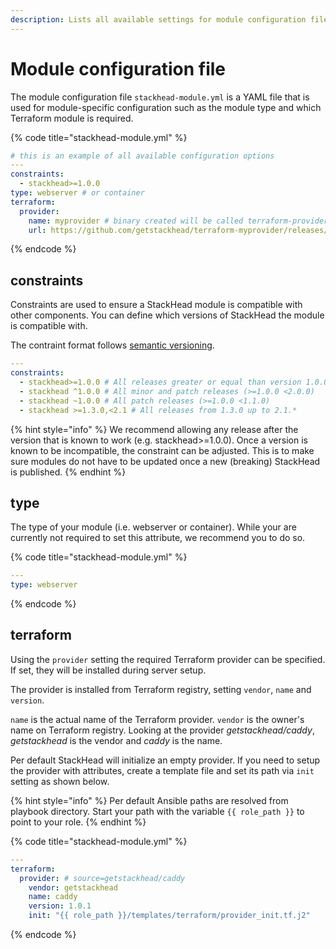 ```yaml
---
description: Lists all available settings for module configuration files.
---
```


# Module configuration file

The module configuration file `stackhead-module.yml` is a YAML file that is used for module-specific configuration such as the module type and which Terraform module is required.

{% code title="stackhead-module.yml" %}
```yaml
# this is an example of all available configuration options
---
constraints:
  - stackhead>=1.0.0
type: webserver # or container
terraform:
  provider:
    name: myprovider # binary created will be called terraform-provider-myprovider
    url: https://github.com/getstackhead/terraform-myprovider/releases/download/v1.0.0/terraform-provider-myprovider
```
{% endcode %}

## constraints

Constraints are used to ensure a StackHead module is compatible with other components.
You can define which versions of StackHead the module is compatible with.

The contraint format follows [semantic versioning](https://semver.org).

```yaml
---
constraints:
  - stackhead>=1.0.0 # All releases greater or equal than version 1.0.0
  - stackhead ^1.0.0 # All minor and patch releases (>=1.0.0 <2.0.0)
  - stackhead ~1.0.0 # All patch releases (>=1.0.0 <1.1.0)
  - stackhead >=1.3.0,<2.1 # All releases from 1.3.0 up to 2.1.*
```

{% hint style="info" %}
We recommend allowing any release after the version that is known to work (e.g. stackhead>=1.0.0).
Once a version is known to be incompatible, the constraint can be adjusted.
This is to make sure modules do not have to be updated once a new (breaking) StackHead is published.
{% endhint %}

## type

The type of your module \(i.e. webserver or container\). While your are currently not required to set this attribute, we recommend you to do so.

{% code title="stackhead-module.yml" %}
```yaml
---
type: webserver
```
{% endcode %}

## terraform

Using the `provider` setting the required Terraform provider can be specified. If set, they will be installed during server setup.

The provider is installed from Terraform registry, setting `vendor`, `name` and `version`.

`name` is the actual name of the Terraform provider. `vendor` is the owner's name on Terraform registry.
Looking at the provider _getstackhead/caddy_, _getstackhead_ is the vendor and _caddy_ is the name.

Per default StackHead will initialize an empty provider.
If you need to setup the provider with attributes, create a template file and set its path via `init` setting as shown below.

{% hint style="info" %}
Per default Ansible paths are resolved from playbook directory.
Start your path with the variable `{{ role_path }}` to point to your role.
{% endhint %}

{% code title="stackhead-module.yml" %}
```yaml
---
terraform:
  provider: # source=getstackhead/caddy
    vendor: getstackhead
    name: caddy
    version: 1.0.1
    init: "{{ role_path }}/templates/terraform/provider_init.tf.j2"
```
{% endcode %}

